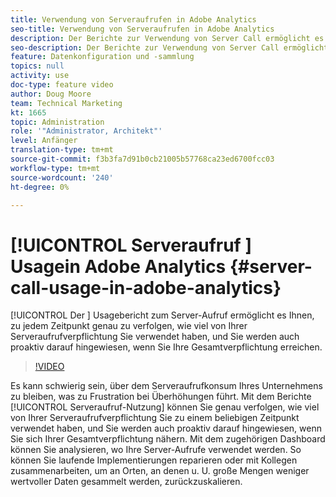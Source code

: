 ```yaml
---
title: Verwendung von Serveraufrufen in Adobe Analytics
seo-title: Verwendung von Serveraufrufen in Adobe Analytics
description: Der Berichte zur Verwendung von Server Call ermöglicht es Ihnen, genau zu verfolgen, wie viel von Ihrer Serveraufrufverpflichtung Sie zu einem beliebigen Zeitpunkt verwendet haben, und Sie werden auch proaktiv darauf hingewiesen, wenn Sie Ihre Gesamtverpflichtung erreichen.
seo-description: Der Berichte zur Verwendung von Server Call ermöglicht es Ihnen, genau zu verfolgen, wie viel von Ihrer Serveraufrufverpflichtung Sie zu einem beliebigen Zeitpunkt verwendet haben, und Sie werden auch proaktiv darauf hingewiesen, wenn Sie Ihre Gesamtverpflichtung erreichen.
feature: Datenkonfiguration und -sammlung
topics: null
activity: use
doc-type: feature video
author: Doug Moore
team: Technical Marketing
kt: 1665
topic: Administration
role: '"Administrator, Architekt"'
level: Anfänger
translation-type: tm+mt
source-git-commit: f3b3fa7d91b0cb21005b57768ca23ed6700fcc03
workflow-type: tm+mt
source-wordcount: '240'
ht-degree: 0%

---
```



# [!UICONTROL Serveraufruf ] Usagein Adobe Analytics  {#server-call-usage-in-adobe-analytics}

[!UICONTROL Der ] Usagebericht zum Server-Aufruf ermöglicht es Ihnen, zu jedem Zeitpunkt genau zu verfolgen, wie viel von Ihrer Serveraufrufverpflichtung Sie verwendet haben, und Sie werden auch proaktiv darauf hingewiesen, wenn Sie Ihre Gesamtverpflichtung erreichen.

>[!VIDEO](https://video.tv.adobe.com/v/23137/?quality=12)

Es kann schwierig sein, über dem Serveraufrufkonsum Ihres Unternehmens zu bleiben, was zu Frustration bei Überhöhungen führt. Mit dem Berichte [!UICONTROL Serveraufruf-Nutzung] können Sie genau verfolgen, wie viel von Ihrer Serveraufrufverpflichtung Sie zu einem beliebigen Zeitpunkt verwendet haben, und Sie werden auch proaktiv darauf hingewiesen, wenn Sie sich Ihrer Gesamtverpflichtung nähern. Mit dem zugehörigen Dashboard können Sie analysieren, wo Ihre Server-Aufrufe verwendet werden. So können Sie laufende Implementierungen reparieren oder mit Kollegen zusammenarbeiten, um an Orten, an denen u. U. große Mengen weniger wertvoller Daten gesammelt werden, zurückzuskalieren.

